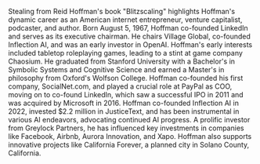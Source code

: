 Stealing from Reid Hoffman's book "Blitzscaling" highlights Hoffman's dynamic career as an American internet entrepreneur, venture capitalist, podcaster, and author. Born August 5, 1967, Hoffman co-founded LinkedIn and serves as its executive chairman. He chairs Village Global, co-founded Inflection AI, and was an early investor in OpenAI. Hoffman's early interests included tabletop roleplaying games, leading to a stint at game company Chaosium. He graduated from Stanford University with a Bachelor's in Symbolic Systems and Cognitive Science and earned a Master's in philosophy from Oxford's Wolfson College. Hoffman co-founded his first company, SocialNet.com, and played a crucial role at PayPal as COO, moving on to co-found LinkedIn, which saw a successful IPO in 2011 and was acquired by Microsoft in 2016. Hoffman co-founded Inflection AI in 2022, invested $2.2 million in JusticeText, and has been instrumental in various AI endeavors, advocating continued AI progress. A prolific investor from Greylock Partners, he has influenced key investments in companies like Facebook, Airbnb, Aurora Innovation, and Xapo. Hoffman also supports innovative projects like California Forever, a planned city in Solano County, California.